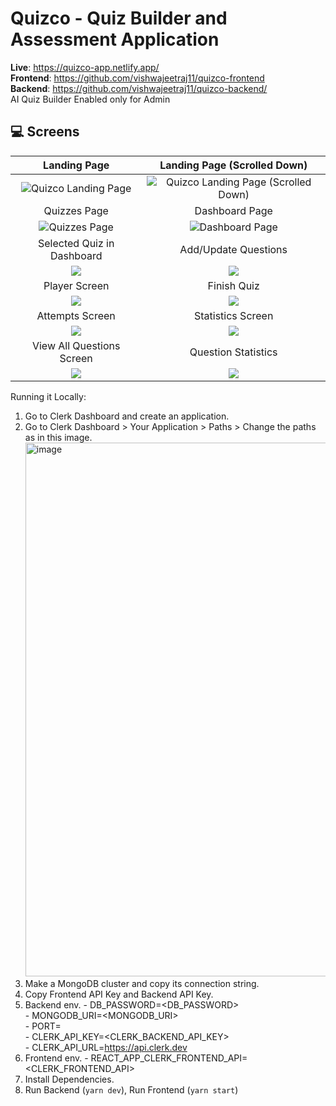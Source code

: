 # Quizco - Quiz Builder and Assessment Application

**Live**: https://quizco-app.netlify.app/  
**Frontend**: https://github.com/vishwajeetraj11/quizco-frontend  
**Backend**: https://github.com/vishwajeetraj11/quizco-backend/  
AI Quiz Builder Enabled only for Admin

## 💻 Screens
Landing Page          |  Landing Page (Scrolled Down)
:-------------------------:|:-------------------------:
<img src="https://cdn.hashnode.com/res/hashnode/image/upload/v1646046660194/wHBN0Pr2E.png" alt="Quizco Landing Page"> | <img src="https://cdn.hashnode.com/res/hashnode/image/upload/v1646046735132/KQRnTIYD6.png" alt="Quizco Landing Page (Scrolled Down)">
Quizzes Page         | Dashboard Page
<img src="https://cdn.hashnode.com/res/hashnode/image/upload/v1646047028648/3r1D14bCT.png" alt="Quizzes Page"> | <img src="https://cdn.hashnode.com/res/hashnode/image/upload/v1646047335453/5XW831gDY.png" alt="Dashboard Page">
Selected Quiz in Dashboard         |  Add/Update Questions
<img src="https://cdn.hashnode.com/res/hashnode/image/upload/v1646047392073/F7IfCPNE4.png"> | <img src="https://cdn.hashnode.com/res/hashnode/image/upload/v1646047515512/UALa1tsvZ.png">
Player Screen         |  Finish Quiz
<img src="https://cdn.hashnode.com/res/hashnode/image/upload/v1646047748564/KwSuPXuea.png"> | <img src="https://cdn.hashnode.com/res/hashnode/image/upload/v1646048483745/br9MKs6lhZ.png">
Attempts Screen         |  Statistics Screen
<img src="https://cdn.hashnode.com/res/hashnode/image/upload/v1646048433636/33YSHlCAT.png"> | <img src="https://cdn.hashnode.com/res/hashnode/image/upload/v1646048634738/lc0ftMzoo.png">
View All Questions Screen        |  Question Statistics 
<img src="https://cdn.hashnode.com/res/hashnode/image/upload/v1646048708971/3Yv3_Oa8e.png"> | <img src="https://cdn.hashnode.com/res/hashnode/image/upload/v1646048778169/fDMw0E15R.png">

Running it Locally:  
1. Go to Clerk Dashboard and create an application.
2. Go to Clerk Dashboard > Your Application > Paths > Change the paths as in this image.
   <img width="854" alt="image" src="https://user-images.githubusercontent.com/47270995/155996769-9bf880a8-8282-4284-ac21-9768321272a5.png">
4. Make a MongoDB cluster and copy its connection string.
5. Copy Frontend API Key and Backend API Key.
6. Backend env.
       - DB_PASSWORD=<DB_PASSWORD>  
       - MONGODB_URI=<MONGODB_URI>  
       - PORT=<PORT>  
       - CLERK_API_KEY=<CLERK_BACKEND_API_KEY>   
       - CLERK_API_URL=https://api.clerk.dev  
7. Frontend env.
       - REACT_APP_CLERK_FRONTEND_API=<CLERK_FRONTEND_API>   
8. Install Dependencies.
9. Run Backend (```yarn dev```), Run Frontend (```yarn start```)


